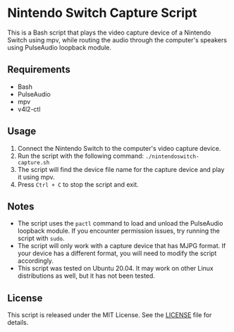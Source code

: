 # Nintendo Switch Capture Script

This is a Bash script that plays the video capture device of a Nintendo Switch using mpv, while routing the audio through the computer's speakers using PulseAudio loopback module.

## Requirements

- Bash
- PulseAudio
- mpv
- v4l2-ctl

## Usage

1. Connect the Nintendo Switch to the computer's video capture device.
2. Run the script with the following command: `./nintendoswitch-capture.sh`
3. The script will find the device file name for the capture device and play it using mpv.
4. Press `Ctrl + C` to stop the script and exit.

## Notes

- The script uses the `pactl` command to load and unload the PulseAudio loopback module. If you encounter permission issues, try running the script with `sudo`.
- The script will only work with a capture device that has MJPG format. If your device has a different format, you will need to modify the script accordingly.
- This script was tested on Ubuntu 20.04. It may work on other Linux distributions as well, but it has not been tested.

## License

This script is released under the MIT License. See the [LICENSE](LICENSE) file for details.
